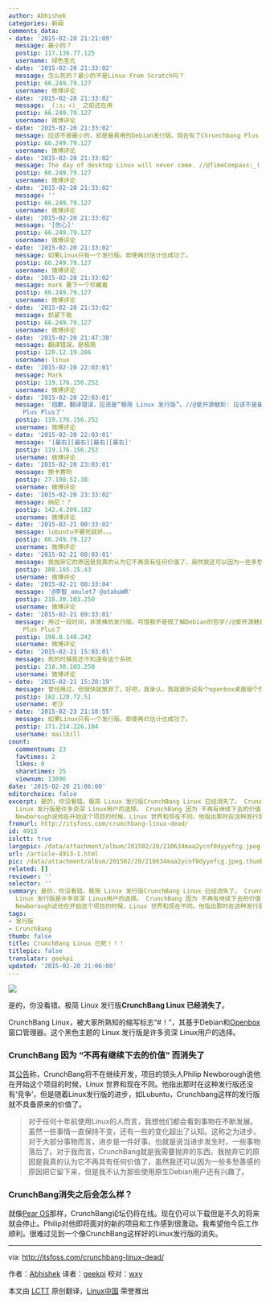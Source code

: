 ```yaml
---
author: Abhishek
categories: 新闻
comments_data:
- date: '2015-02-20 21:21:09'
  message: 最小的？
  postip: 117.136.77.125
  username: 绿色圣光
- date: '2015-02-20 21:33:02'
  message: 怎么死的？最小的不是Linux From Scratch吗？
  postip: 66.249.79.127
  username: 微博评论
- date: '2015-02-20 21:33:02'
  message: _(:з」∠)_ 之前还在用
  postip: 66.249.79.127
  username: 微博评论
- date: '2015-02-20 21:33:02'
  message: 应该不是最小的，却是最易用的Debian发行版。现在有了Chrunchbang Plus Plus了
  postip: 66.249.79.127
  username: 微博评论
- date: '2015-02-20 21:33:02'
  message: The day of desktop Linux will never come. //@TimeCompass:_(:з」∠)_ 之前还在用
  postip: 66.249.79.127
  username: 微博评论
- date: '2015-02-20 21:33:02'
  message: ''
  postip: 66.249.79.127
  username: 微博评论
- date: '2015-02-20 21:33:02'
  message: '[伤心]'
  postip: 66.249.79.127
  username: 微博评论
- date: '2015-02-20 21:33:02'
  message: 如果Linux只有一个发行版，即使再烂估计也成功了。
  postip: 66.249.79.127
  username: 微博评论
- date: '2015-02-20 21:33:02'
  message: mark 要下一个珍藏着
  postip: 66.249.79.127
  username: 微博评论
- date: '2015-02-20 21:33:02'
  message: 抓紧下载
  postip: 66.249.79.127
  username: 微博评论
- date: '2015-02-20 21:47:38'
  message: 翻译错误，是极简
  postip: 120.12.19.206
  username: linux
- date: '2015-02-20 22:03:01'
  message: Mark
  postip: 119.176.156.252
  username: 微博评论
- date: '2015-02-20 22:03:01'
  message: '抱歉，翻译错误，应该是“极简 Linux 发行版”。//@爱开源魅影: 应该不是最小的，却是最易用的Debian发行版。现在有了Chrunchbang
    Plus Plus了'
  postip: 119.176.156.252
  username: 微博评论
- date: '2015-02-20 22:03:01'
  message: '[最右][最右][最右][最右]'
  postip: 119.176.156.252
  username: 微博评论
- date: '2015-02-20 23:03:01'
  message: 擦卡赛哟
  postip: 27.188.52.38
  username: 微博评论
- date: '2015-02-20 23:33:02'
  message: 纳尼！？
  postip: 142.4.209.182
  username: 微博评论
- date: '2015-02-21 00:33:02'
  message: lubuntu不要死就好。。。
  postip: 66.249.79.127
  username: 微博评论
- date: '2015-02-21 08:03:01'
  message: 我抛弃它的原因是我真的认为它不再具有任何价值了，虽然我还可以因为一些多愁善感的原因把它留下来
  postip: 188.165.15.43
  username: 微博评论
- date: '2015-02-21 08:33:04'
  message: '@李智_amulet7 @otakuWR'
  postip: 218.30.103.250
  username: 微博评论
- date: '2015-02-21 09:33:01'
  message: 用过一段时间，非常棒的发行版。可惜我不是很了解Debian的哲学//@爱开源魅影:应该不是最小的，却是最易用的Debian发行版。现在有了Chrunchbang
    Plus Plus了
  postip: 198.0.140.242
  username: 微博评论
- date: '2015-02-21 15:03:01'
  message: 死的时候我还不知道有这个系统
  postip: 218.30.103.250
  username: 微博评论
- date: '2015-02-21 15:20:19'
  message: 曾经用过，但很快就放弃了，好吧，我承认，我就是听说有个openbox桌面很个性才想尝试一下的，结果发现这个桌面太个性，我适应不了。不过那是前两年的事情了，那时我大概80%的操作要在桌面中完成。现在我已经不太在意桌面了，
  postip: 182.120.72.51
  username: 老沙
- date: '2015-02-23 21:18:55'
  message: 如果Linux只有一个发行版，即使再烂估计也成功了。
  postip: 171.214.226.104
  username: mailbill
count:
  commentnum: 23
  favtimes: 2
  likes: 0
  sharetimes: 25
  viewnum: 13896
date: '2015-02-20 21:06:00'
editorchoice: false
excerpt: 是的，你没看错。极简 Linux 发行版CrunchBang Linux 已经消失了。 CrunchBang Linux，被大家所熟知的缩写标志#！，其基于Debian和Openbox窗口管理器。这个黑色主题的
  Linux 发行版是许多资深 Linux用户的选择。 CrunchBang 因为 不再有继续下去的价值 而消失了 其公告称，CrunchBang将不在继续开发，项目的领头人Philip
  Newborough说他在开始这个项目的时候，Linux 世界和现在不同。他指出那时在这种发行版还没有竞争，但是随着Linux发行版的进步，如Lubuntu，Crunchbang这样的发行版就不具备原来的价值了。  对于任何十年前使用Linux的
fromurl: http://itsfoss.com/crunchbang-linux-dead/
id: 4913
islctt: true
largepic: /data/attachment/album/201502/20/210634maa2ycnf0dyyefcg.jpeg
url: /article-4913-1.html
pic: /data/attachment/album/201502/20/210634maa2ycnf0dyyefcg.jpeg.thumb.jpg
related: []
reviewer: ''
selector: ''
summary: 是的，你没看错。极简 Linux 发行版CrunchBang Linux 已经消失了。 CrunchBang Linux，被大家所熟知的缩写标志#！，其基于Debian和Openbox窗口管理器。这个黑色主题的
  Linux 发行版是许多资深 Linux用户的选择。 CrunchBang 因为 不再有继续下去的价值 而消失了 其公告称，CrunchBang将不在继续开发，项目的领头人Philip
  Newborough说他在开始这个项目的时候，Linux 世界和现在不同。他指出那时在这种发行版还没有竞争，但是随着Linux发行版的进步，如Lubuntu，Crunchbang这样的发行版就不具备原来的价值了。  对于任何十年前使用Linux的
tags:
- 发行版
- CrunchBang
thumb: false
title: CrunchBang Linux 已死！！！
titlepic: false
translator: geekpi
updated: '2015-02-20 21:06:00'
---
```


![](/data/attachment/album/201502/20/210634maa2ycnf0dyyefcg.jpeg)


是的，你没看错。极简 Linux 发行版**CrunchBang Linux 已经消失了**。


CrunchBang Linux，被大家所熟知的缩写标志“#！”，其基于Debian和[Openbox](http://en.wikipedia.org/wiki/Openbox)窗口管理器。这个黑色主题的 Linux 发行版是许多资深 Linux用户的选择。


### CrunchBang 因为 “不再有继续下去的价值” 而消失了


其[公告](http://crunchbang.org/forums/viewtopic.php?id=38916)称，CrunchBang将不在继续开发，项目的领头人Philip Newborough说他在开始这个项目的时候，Linux 世界和现在不同。他指出那时在这种发行版还没有‘竞争’，但是随着Linux发行版的进步，如Lubuntu，Crunchbang这样的发行版就不具备原来的价值了。



> 
> 对于任何十年前使用Linux的人而言，我想他们都会看到事物在不断发展。虽然一些事情一直保持不变，还有一些的变化超出了认知。这称之为进步。对于大部分事物而言，进步是一件好事。也就是说当进步发生时，一些事物落后了。对于我而言，CrunchBang就是我需要抛弃的东西。我抛弃它的原因是我真的认为它不再具有任何价值了，虽然我还可以因为一些多愁善感的原因把它留下来，但是我不认为那些使用原生Debian用户还有兴趣了。
> 
> 
> 


### CrunchBang消失之后会怎么样？


就像[Pear OS](http://itsfoss.com/pear-os-history/)那样，CrunchBang论坛仍将在线。现在仍可以下载但是不久的将来就会停止。Philip对他即将面对的新的项目和工作感到很激动。我希望他今后工作顺利。很难过见到一个像CrunchBang这样好的Linux发行版的消失。




---


via: <http://itsfoss.com/crunchbang-linux-dead/>


作者：[Abhishek](http://itsfoss.com/author/abhishek/) 译者：[geekpi](https://github.com/geekpi) 校对：[wxy](https://github.com/wxy)


本文由 [LCTT](https://github.com/LCTT/TranslateProject) 原创翻译，[Linux中国](http://linux.cn/) 荣誉推出